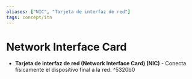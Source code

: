 ```yaml
---
aliases: ["NIC", "Tarjeta de interfaz de red"]
tags: concept/itn
---
```

# Network Interface Card
- **Tarjeta de interfaz de red (Network Interface Card) (NIC)** - Conecta físicamente el dispositivo final a la red. ^5320b0